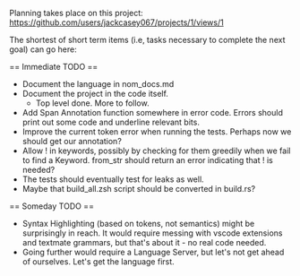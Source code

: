 
Planning takes place on this project: https://github.com/users/jackcasey067/projects/1/views/1

The shortest of short term items (i.e, tasks necessary to complete the next goal) 
can go here:

== Immediate TODO ==

- Document the language in nom_docs.md
- Document the project in the code itself.
  - Top level done. More to follow.
- Add Span Annotation function somewhere in error code. Errors should print out some code and underline relevant bits.
- Improve the current token error when running the tests. Perhaps now we should get our annotation?
- Allow ! in keywords, possibly by checking for them greedily when we fail to find a Keyword. from_str should return an
  error indicating that ! is needed?
- The tests should eventually test for leaks as well.
- Maybe that build_all.zsh script should be converted in build.rs?

== Someday TODO ==

- Syntax Highlighting (based on tokens, not semantics) might be surprisingly in reach. It would require messing with 
  vscode extensions and textmate grammars, but that's about it - no real code needed.
- Going further would require a Language Server, but let's not get ahead of ourselves. Let's get the language first.